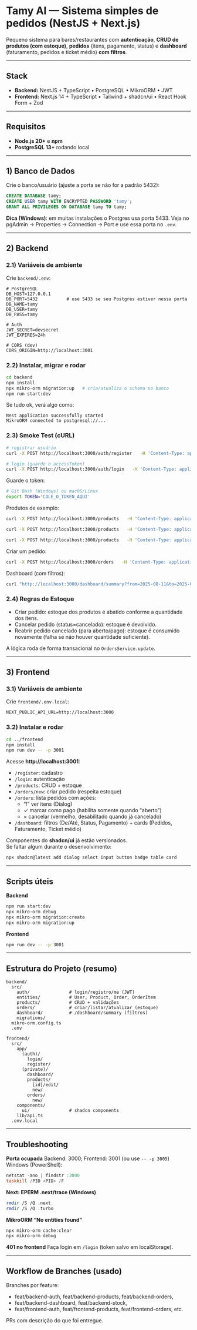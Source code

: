 
# Tamy AI — Sistema simples de pedidos (NestJS + Next.js)

Pequeno sistema para bares/restaurantes com **autenticação**, **CRUD de produtos (com estoque)**, **pedidos** (itens, pagamento, status) e **dashboard** (faturamento, pedidos e ticket médio) **com filtros**.

---

## Stack

- **Backend:** NestJS + TypeScript • PostgreSQL • MikroORM • JWT  
- **Frontend:** Next.js 14 + TypeScript • Tailwind + shadcn/ui • React Hook Form + Zod

---

## Requisitos

- **Node.js 20+** e **npm**
- **PostgreSQL 13+** rodando local

---

## 1) Banco de Dados

Crie o banco/usuário (ajuste a porta se não for a padrão 5432):

```sql
CREATE DATABASE tamy;
CREATE USER tamy WITH ENCRYPTED PASSWORD 'tamy';
GRANT ALL PRIVILEGES ON DATABASE tamy TO tamy;
```

**Dica (Windows)**: em muitas instalações o Postgres usa porta 5433. Veja no pgAdmin → Properties → Connection → Port e use essa porta no `.env`.

---

## 2) Backend

### 2.1) Variáveis de ambiente

Crie `backend/.env`:

```env
# PostgreSQL
DB_HOST=127.0.0.1
DB_PORT=5432           # use 5433 se seu Postgres estiver nessa porta
DB_NAME=tamy
DB_USER=tamy
DB_PASS=tamy

# Auth
JWT_SECRET=devsecret
JWT_EXPIRES=24h

# CORS (dev)
CORS_ORIGIN=http://localhost:3001
```

### 2.2) Instalar, migrar e rodar

```bash
cd backend
npm install
npx mikro-orm migration:up   # cria/atualiza o schema no banco
npm run start:dev
```

Se tudo ok, verá algo como:

```
Nest application successfully started
MikroORM connected to postgresql://...
```

### 2.3) Smoke Test (cURL)

```bash
# registrar usuário
curl -X POST http://localhost:3000/auth/register   -H 'Content-Type: application/json'   -d '{"name":"Admin","email":"admin@tamy.com","password":"123456"}'

# login (guarde o accessToken)
curl -X POST http://localhost:3000/auth/login   -H 'Content-Type: application/json'   -d '{"email":"admin@tamy.com","password":"123456"}'
```

Guarde o token:

```bash
# Git Bash (Windows) ou macOS/Linux
export TOKEN='COLE_O_TOKEN_AQUI'
```

Produtos de exemplo:

```bash
curl -X POST http://localhost:3000/products   -H 'Content-Type: application/json' -H "Authorization: Bearer $TOKEN"   -d '{"name":"X-Burger","price":"25.90","category":"comida","stock":10}'

curl -X POST http://localhost:3000/products   -H 'Content-Type: application/json' -H "Authorization: Bearer $TOKEN"   -d '{"name":"Coca-Cola","price":"6.50","category":"bebida","stock":20}'

curl -X POST http://localhost:3000/products   -H 'Content-Type: application/json' -H "Authorization: Bearer $TOKEN"   -d '{"name":"Pudim","price":"8.90","category":"sobremesa","stock":8}'
```

Criar um pedido:

```bash
curl -X POST http://localhost:3000/orders   -H 'Content-Type: application/json' -H "Authorization: Bearer $TOKEN"   -d '{"paymentMethod":"pix","status":"pago","items":[{"productId":1,"quantity":1},{"productId":2,"quantity":2}]}'
```

Dashboard (com filtros):

```bash
curl "http://localhost:3000/dashboard/summary?from=2025-08-11&to=2025-08-11&status=pago&payment=all"   -H "Authorization: Bearer $TOKEN"
```

### 2.4) Regras de Estoque

- Criar pedido: estoque dos produtos é abatido conforme a quantidade dos itens.
- Cancelar pedido (status=cancelado): estoque é devolvido.
- Reabrir pedido cancelado (para aberto/pago): estoque é consumido novamente (falha se não houver quantidade suficiente).

A lógica roda de forma transacional no `OrdersService.update`.

---

## 3) Frontend

### 3.1) Variáveis de ambiente

Crie `frontend/.env.local`:

```env
NEXT_PUBLIC_API_URL=http://localhost:3000
```

### 3.2) Instalar e rodar

```bash
cd ../frontend
npm install
npm run dev -- -p 3001
```

Acesse **http://localhost:3001**:

- `/register`: cadastro
- `/login`: autenticação
- `/products`: CRUD + estoque
- `/orders/new`: criar pedido (respeita estoque)
- `/orders`: lista pedidos com ações:
  - “!” ver itens (Dialog)
  - ✓ marcar como pago (habilita somente quando “aberto”)
  - × cancelar (vermelho, desabilitado quando já cancelado)
- `/dashboard`: filtros (De/Até, Status, Pagamento) + cards (Pedidos, Faturamento, Ticket médio)

Componentes do **shadcn/ui** já estão versionados.  
Se faltar algum durante o desenvolvimento:

```bash
npx shadcn@latest add dialog select input button badge table card
```

---

## Scripts úteis

**Backend**
```bash
npm run start:dev
npx mikro-orm debug
npx mikro-orm migration:create
npx mikro-orm migration:up
```

**Frontend**
```bash
npm run dev -- -p 3001
```

---

## Estrutura do Projeto (resumo)

```
backend/
  src/
    auth/               # login/registro/me (JWT)
    entities/           # User, Product, Order, OrderItem
    products/           # CRUD + validações
    orders/             # criar/listar/atualizar (estoque)
    dashboard/          # /dashboard/summary (filtros)
    migrations/
  mikro-orm.config.ts
  .env

frontend/
  src/
    app/
      (auth)/
        login/
        register/
      (private)/
        dashboard/
        products/
          [id]/edit/
          new/
        orders/
          new/
    components/
      ui/               # shadcn components
    lib/api.ts
  .env.local
```

---

## Troubleshooting 

**Porta ocupada**
Backend: 3000; Frontend: 3001 (ou use `-- -p 3005`)  
Windows (PowerShell):
```powershell
netstat -ano | findstr :3000
taskkill /PID <PID> /F
```

**Next: EPERM .next/trace (Windows)**
```bash
rmdir /S /Q .next
rmdir /S /Q .turbo
```

**MikroORM “No entities found”**
```bash
npx mikro-orm cache:clear
npx mikro-orm debug
```

**401 no frontend**
Faça login em `/login` (token salvo em localStorage).

---

## Workflow de Branches (usado)

Branches por feature:
- feat/backend-auth, feat/backend-products, feat/backend-orders,
- feat/backend-dashboard, feat/backend-stock,
- feat/frontend-auth, feat/frontend-products, feat/frontend-orders, etc.

PRs com descrição do que foi entregue.
